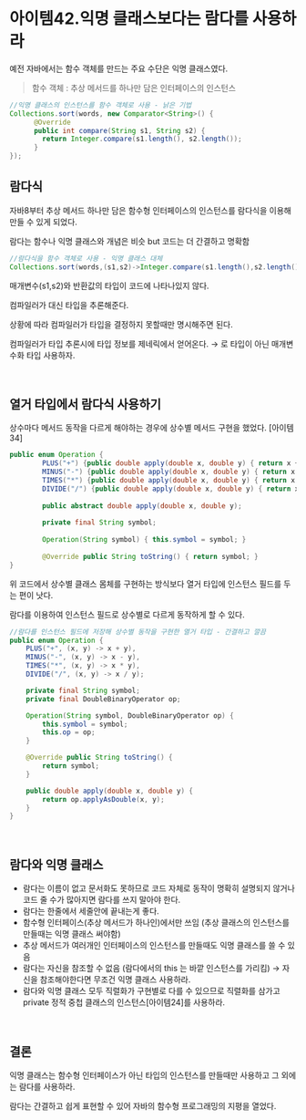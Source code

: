 # 아이템42.익명 클래스보다는 람다를 사용하라

예전 자바에서는 함수 객체를 만드는 주요 수단은 익명 클래스였다.

> 함수 객체 : 추상 메서드를 하나만 담은 인터페이스의 인스턴스
> 

```java
//익명 클래스의 인스턴스를 함수 객체로 사용 - 낡은 기법 
Collections.sort(words, new Comparator<String>() {
	  @Override
	  public int compare(String s1, String s2) {
	    return Integer.compare(s1.length(), s2.length());
	  }
});
```

## 람다식

자바8부터 추상 메서드 하나만 담은 함수형 인터페이스의 인스턴스를 람다식을 이용해 만들 수 있게 되었다.

람다는 함수나 익명 클래스와 개념은 비슷 but 코드는 더 간결하고 명확함

```java
//람다식을 함수 객체로 사용 - 익명 클래스 대체 
Collections.sort(words,(s1,s2)->Integer.compare(s1.length(),s2.length()));
```

매개변수(s1,s2)와 반환값의 타입이 코드에 나타나있지 않다. 

컴파일러가 대신 타입을 추론해준다. 

상황에 따라 컴파일러가 타입을 결정하지 못할때만 명시해주면 된다.

컴파일러가 타입 추론시에 타입 정보를 제네릭에서 얻어온다. → 로 타입이 아닌 매개변수화 타입 사용하자.

<br>

## 열거 타입에서 람다식 사용하기

상수마다 메서드 동작을 다르게 해야하는 경우에 상수별 메서드 구현을 했었다. [아이템34]

```java
public enum Operation {
		PLUS("+") {public double apply(double x, double y) { return x + y; }},
		MINUS("-") {public double apply(double x, double y) { return x - y; }},
		TIMES("*") {public double apply(double x, double y) { return x * y; }},
		DIVIDE("/") {public double apply(double x, double y) { return x / y; }};
		
		public abstract double apply(double x, double y);
	
		private final String symbol;
	
		Operation(String symbol) { this.symbol = symbol; }
	
		@Override public String toString() { return symbol; }
}
```

위 코드에서 상수별 클래스 몸체를 구현하는 방식보다 열거 타입에 인스턴스 필드를 두는 편이 낫다.

람다를 이용하여 인스턴스 필드로 상수별로 다르게 동작하게 할 수 있다.

```java
//람다를 인스턴스 필드에 저장해 상수별 동작을 구현한 열거 타입 - 간결하고 깔끔 
public enum Operation {
	PLUS("+", (x, y) -> x + y),
	MINUS("-", (x, y) -> x - y),
	TIMES("*", (x, y) -> x * y),
	DIVIDE("/", (x, y) -> x / y);

	private final String symbol;
	private final DoubleBinaryOperator op;

	Operation(String symbol, DoubleBinaryOperator op) {
		this.symbol = symbol;
		this.op = op;
	}

	@Override public String toString() {
		return symbol;
	}

	public double apply(double x, double y) {
		return op.applyAsDouble(x, y);
	}
}
```

<br>

## 람다와 익명 클래스

- 람다는 이름이 없고 문서화도 못하므로 코드 자체로 동작이 명확히 설명되지 않거나 코드 줄 수가 많아지면 람다를 쓰지 말아야 한다.
- 람다는 한줄에서 세줄안에 끝내는게 좋다.
- 함수형 인터페이스(추상 메서드가 하나인)에서만 쓰임 (추상 클래스의 인스턴스를 만들때는 익명 클래스 써야함)
- 추상 메서드가 여러개인 인터페이스의 인스턴스를 만들때도 익명 클래스를 쓸 수 있음
- 람다는 자신을 참조할 수 없음 (람다에서의 this 는 바깥 인스턴스를 가리킴) → 자신을 참조해야한다면 무조건 익명 클래스 사용하라.
- 람다와 익명 클래스 모두 직렬화가 구현별로 다를 수 있으므로 직렬화를 삼가고 private 정적 중첩 클래스의 인스턴스[아이템24]를 사용하라.

<br>

## 결론

익명 클래스는 함수형 인터페이스가 아닌 타입의 인스턴스를 만들때만 사용하고 그 외에는 람다를 사용하라.

람다는 간결하고 쉽게 표현할 수 있어 자바의 함수형 프로그래밍의 지평을 열었다.